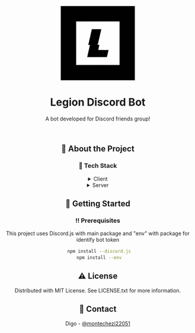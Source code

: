 <!--
Hey, thanks for using the awesome-readme-template template.  
If you have any enhancements, then fork this project and create a pull request 
or just open an issue with the label "enhancement".

Don't forget to give this project a star for additional support ;)
Maybe you can mention me or this repo in the acknowledgements too
-->
<div align="center">

  <img src="logo.png" alt="logo" width="200" height="auto" />
  <h1>Legion Discord Bot</h1>
  
  <p>
    A bot developed for Discord friends group! 
  </p>
  
<br />

  

<!-- About the Project -->
## :star2: About the Project



<!-- TechStack -->
### :space_invader: Tech Stack

<details>
  <summary>Client</summary>
  <ul>
    <li><a href="https://js.org/index.html">JavaScript</a></li>
    <li><a href="https://discord.js.org">Discord.js</a></li>
  </ul>
</details>

<details>
  <summary>Server</summary>
  <ul>
    <li><a href="https://discloud.com">Discloud</a></li>
  </ul>
</details>



<!-- Getting Started -->
## 	:toolbox: Getting Started

<!-- Prerequisites -->
### :bangbang: Prerequisites

This project uses Discord.js with main package and "env" with package for identify bot token

```bash
 npm install --discord.js
 npm install --env
```

<!-- License -->
## :warning: License

Distributed with MIT License. See LICENSE.txt for more information.


<!-- Contact -->
## :handshake: Contact

Digo - [@montechezi22051](https://x.com/montechezi22051)
